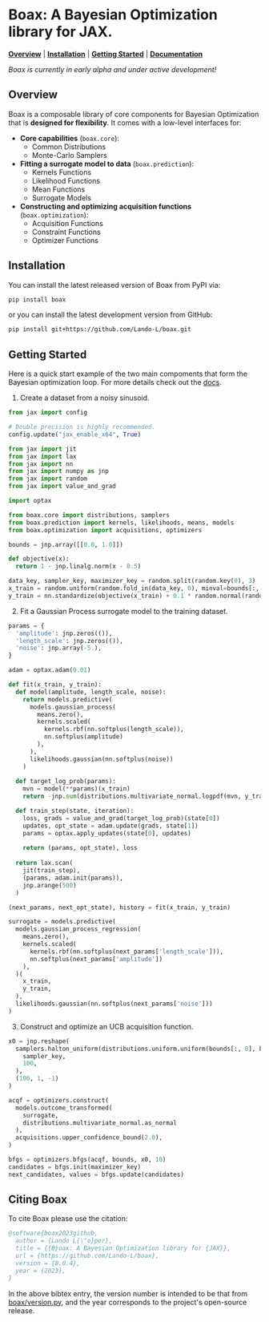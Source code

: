 # Boax: A Bayesian Optimization library for JAX.

[**Overview**](#overview)
| [**Installation**](#installation)
| [**Getting Started**](#getting-started)
| [**Documentation**](https://boax.readthedocs.io/en/latest/)

*Boax is currently in early alpha and under active development!*

## Overview

Boax is a composable library of core components for Bayesian Optimization
that is **designed for flexibility**. It comes with a low-level interfaces for:

* **Core capabilities** (`boax.core`):
  * Common Distributions
  * Monte-Carlo Samplers
* **Fitting a surrogate model to data** (`boax.prediction`):
  * Kernels Functions
  * Likelihood Functions
  * Mean Functions
  * Surrogate Models
* **Constructing and optimizing acquisition functions** (`boax.optimization`):
  * Acquisition Functions
  * Constraint Functions
  * Optimizer Functions

## Installation

You can install the latest released version of Boax from PyPI via:

```sh
pip install boax
```

or you can install the latest development version from GitHub:

```sh
pip install git+https://github.com/Lando-L/boax.git
```

## Getting Started

Here is a quick start example of the two main compoments that form the Bayesian optimization loop.
For more details check out the [docs](https://boax.readthedocs.io/en/latest/).

1. Create a dataset from a noisy sinusoid.

```python
from jax import config

# Double precision is highly recommended.
config.update("jax_enable_x64", True)

from jax import jit
from jax import lax
from jax import nn
from jax import numpy as jnp
from jax import random
from jax import value_and_grad

import optax

from boax.core import distributions, samplers
from boax.prediction import kernels, likelihoods, means, models
from boax.optimization import acquisitions, optimizers

bounds = jnp.array([[0.0, 1.0]])

def objective(x):
  return 1 - jnp.linalg.norm(x - 0.5)

data_key, sampler_key, maximizer_key = random.split(random.key(0), 3)
x_train = random.uniform(random.fold_in(data_key, 0), minval=bounds[:, 0], maxval=bounds[:, 1], shape=(10, 1))
y_train = nn.standardize(objective(x_train) + 0.1 * random.normal(random.fold_in(data_key, 1), shape=(10,)))
```

2. Fit a Gaussian Process surrogate model to the training dataset.

```python
params = {
  'amplitude': jnp.zeros(()),
  'length_scale': jnp.zeros(()),
  'noise': jnp.array(-5.),
}

adam = optax.adam(0.01)

def fit(x_train, y_train):
  def model(amplitude, length_scale, noise):
    return models.predictive(
      models.gaussian_process(
        means.zero(),
        kernels.scaled(
          kernels.rbf(nn.softplus(length_scale)),
          nn.softplus(amplitude)
        ),
      ),
      likelihoods.gaussian(nn.softplus(noise))
    )
  
  def target_log_prob(params):
    mvn = model(**params)(x_train)
    return -jnp.sum(distributions.multivariate_normal.logpdf(mvn, y_train))

  def train_step(state, iteration):
    loss, grads = value_and_grad(target_log_prob)(state[0])
    updates, opt_state = adam.update(grads, state[1])
    params = optax.apply_updates(state[0], updates)
    
    return (params, opt_state), loss
  
  return lax.scan(
    jit(train_step),
    (params, adam.init(params)),
    jnp.arange(500)
  )

(next_params, next_opt_state), history = fit(x_train, y_train)

surrogate = models.predictive(
  models.gaussian_process_regression(
    means.zero(),
    kernels.scaled(
      kernels.rbf(nn.softplus(next_params['length_scale'])),
      nn.softplus(next_params['amplitude'])
    ),
  )(
    x_train,
    y_train,
  ),
  likelihoods.gaussian(nn.softplus(next_params['noise']))
)
```

3. Construct and optimize an UCB acquisition function.
```python
x0 = jnp.reshape(
  samplers.halton_uniform(distributions.uniform.uniform(bounds[:, 0], bounds[:, 1]))(
    sampler_key,
    100,
  ),
  (100, 1, -1)
)

acqf = optimizers.construct(
  models.outcome_transformed(
    surrogate,
    distributions.multivariate_normal.as_normal
  ),
  acquisitions.upper_confidence_bound(2.0),
)

bfgs = optimizers.bfgs(acqf, bounds, x0, 10)
candidates = bfgs.init(maximizer_key)
next_candidates, values = bfgs.update(candidates)
```

## Citing Boax

To cite Boax please use the citation:

```bibtex
@software{boax2023github,
  author = {Lando L{\"o}per},
  title = {{B}oax: A Bayesian Optimization library for {JAX}},
  url = {https://github.com/Lando-L/boax},
  version = {0.0.4},
  year = {2023},
}
```

In the above bibtex entry, the version number
is intended to be that from [boax/version.py](https://github.com/Lando-L/boax/blob/main/boax/version.py), and the year corresponds to the project's open-source release.
